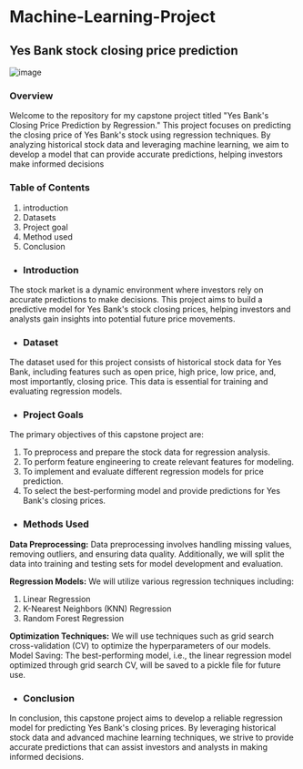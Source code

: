 # Machine-Learning-Project
## Yes Bank stock closing price prediction
![image](https://github.com/DeepanshuThakur06/Machine-learning-project/assets/150110307/6b585e4b-a67b-4b9f-ba2f-bea2788f0aed)
### Overview

Welcome to the repository for my capstone project titled "Yes Bank's Closing Price Prediction by Regression." This project focuses on predicting the closing price of Yes Bank's stock using regression techniques. By analyzing historical stock data and leveraging machine learning, we aim to develop a model that can provide accurate predictions, helping investors make informed decisions

### Table of Contents

1. introduction
2. Datasets
3. Project goal
4. Method used
5. Conclusion
   
* ### **Introduction**

The stock market is a dynamic environment where investors rely on accurate predictions to make decisions. This project aims to build a predictive model for Yes Bank's stock closing prices, helping investors and analysts gain insights into potential future price movements.

* ### **Dataset**

The dataset used for this project consists of historical stock data for Yes Bank, including features such as open price, high price, low price, and, most importantly, closing price. This data is essential for training and evaluating regression models.

* ### **Project Goals**

The primary objectives of this capstone project are:
1. To preprocess and prepare the stock data for regression analysis.
2. To perform feature engineering to create relevant features for modeling.
3. To implement and evaluate different regression models for price prediction.
4. To select the best-performing model and provide predictions for Yes Bank's closing prices.

* ### **Methods Used**

**Data Preprocessing:** Data preprocessing involves handling missing values, removing outliers, and ensuring data quality. Additionally, we will split the data into training and testing sets for model development and evaluation.

**Regression Models:** We will utilize various regression techniques including:
1. Linear Regression
2. K-Nearest Neighbors (KNN) Regression
3. Random Forest Regression

**Optimization Techniques:** We will use techniques such as grid search cross-validation (CV) to optimize the hyperparameters of our models.
Model Saving: The best-performing model, i.e., the linear regression model optimized through grid search CV, will be saved to a pickle file for future use.

* ### **Conclusion**

In conclusion, this capstone project aims to develop a reliable regression model for predicting Yes Bank's closing prices. By leveraging historical stock data and advanced machine learning techniques, we strive to provide accurate predictions that can assist investors and analysts in making informed decisions.
